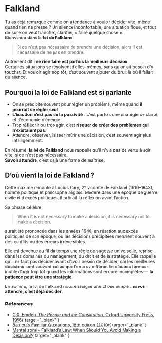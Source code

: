 # Falkland

Tu as déjà remarqué comme on a tendance à vouloir décider vite, même quand rien ne presse ?
Un silence inconfortable, une situation floue, et tout de suite on veut trancher, clarifier, « faire quelque chose ».  
Bienvenue dans la **loi de Falkland**.

> Si ce n’est pas nécessaire de prendre une décision, alors il est nécessaire de ne pas en prendre.

Autrement dit : **ne rien faire est parfois la meilleure décision**.  
Certaines situations se résolvent d’elles-mêmes, sans qu’on ait besoin d’y toucher. Et vouloir agir trop tôt, c’est souvent ajouter du bruit là où il fallait du silence.

## Pourquoi la loi de Falkland est si parlante

* On se précipite souvent pour régler un problème, même quand **il pourrait se régler seul**
* **L’inaction n’est pas de la passivité** : c’est parfois une stratégie de clarté et d’économie d’énergie.
* Trop réfléchir ou trop agir, c’est **risquer de créer des problèmes qui n’existaient pas**.
* Attendre, observer, laisser mûrir une décision, c’est souvent agir plus intelligemment.

En résumé, **la loi de Falkland** nous rappelle qu’il n’y a pas de vertu à agir vite, si ce n’est pas nécessaire.  
**Savoir attendre**, c’est déjà une forme de maîtrise.

## D’où vient la loi de Falkland ?

Cette maxime remonte à Lucius Cary, 2ᵉ vicomte de Falkland (1610–1643), homme politique et philosophe anglais. Modéré dans une époque de guerre civile et d’excès politiques, il prônait la réflexion avant l’action.  

Sa phrase célèbre

> When it is not necessary to make a decision, it is necessary not to make a decision.

aurait été prononcée dans les années 1640, en réaction aux excès politiques de son époque, où les décisions précipitées menaient souvent à des conflits ou des erreurs irréversibles.  

Elle est devenue au fil du temps une règle de sagesse universelle, reprise dans les domaines du management, du droit et de la stratégie. Elle rappelle qu’il ne faut pas décider avant d’avoir besoin de décider, car les meilleures décisions sont souvent celles que l’on a su différer.  En d’autres termes : inutile d’agir trop tôt quand les informations sont encore incomplètes — **la patience peut être une stratégie**.  

En somme, la loi de Falkland nous enseigne une chose simple : **savoir attendre, c’est déjà décider**.

### Références

* [C.S. Emden, *The People and the Constitution*, Oxford University Press, 1956](https://www.amazon.com/People-Constitution-C-Emden/dp/B001M03AHW){ target="_blank" }
* [Bartlett’s Familiar Quotations, 18th edition (2010)](https://www.amazon.com/Bartletts-Familiar-Quotations-Geoffrey-OBrien/dp/0316017590){ target="_blank" }
* [Mental zone - Falkland’s Law: When Should You Avoid Making a Decision?](https://mentalzon.com/en/post/1901/falkland%E2%80%99s-law-when-should-you-avoid-making-a-decision){ target="_blank" }
